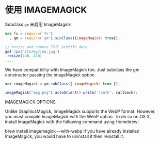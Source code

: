 # 使用 IMAGEMAGICK

Subclass `gm` 来启用 ImageMagick

```js
var fs = require('fs')
  , gm = require('gm').subClass({imageMagick: true});

// resize and remove EXIF profile data
gm('/path/to/my/img.jpg')
.resize(240, 240)
...
```

We have compatibility with ImageMagick too. Just subclass the gm constructor passing the imageMagick option.

```js
var imageMagick = gm.subClass({ imageMagick: true });
```

```js
imageMagick("img.png").autoOrient().write('/path', callback);
```

IMAGEMAGICK OPTIONS

Unlike GraphicsMagick, ImageMagick supports the WebP format. However, you must compile ImageMagick with the WebP option. To do so on OS X, install ImageMagick with the following command using Homebrew:

brew install imagemagick --with-webp
If you have already installed ImageMagick, you would have to uninstall it then reinstall it.